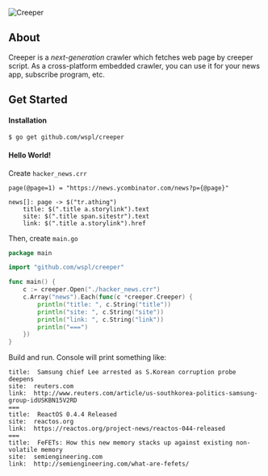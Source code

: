![Creeper](https://raw.githubusercontent.com/wspl/creeper/master/art/Creeper.png)

## About

Creeper is a *next-generation* crawler which fetches web page by creeper script. As a cross-platform embedded crawler, you can use it for your news app, subscribe program, etc.

## Get Started

#### Installation

```
$ go get github.com/wspl/creeper
```

#### Hello World!

Create `hacker_news.crr`

```
page(@page=1) = "https://news.ycombinator.com/news?p={@page}"

news[]: page -> $("tr.athing")
	title: $(".title a.storylink").text
	site: $(".title span.sitestr").text
	link: $(".title a.storylink").href
```

Then, create `main.go`

```go
package main

import "github.com/wspl/creeper"

func main() {
	c := creeper.Open("./hacker_news.crr")
	c.Array("news").Each(func(c *creeper.Creeper) {
		println("title: ", c.String("title"))
		println("site: ", c.String("site"))
		println("link: ", c.String("link"))
		println("===")
	})
}
```

Build and run. Console will print something like:

```
title:  Samsung chief Lee arrested as S.Korean corruption probe deepens
site:  reuters.com
link:  http://www.reuters.com/article/us-southkorea-politics-samsung-group-idUSKBN15V2RD
===
title:  ReactOS 0.4.4 Released
site:  reactos.org
link:  https://reactos.org/project-news/reactos-044-released
===
title:  FeFETs: How this new memory stacks up against existing non-volatile memory
site:  semiengineering.com
link:  http://semiengineering.com/what-are-fefets/
```